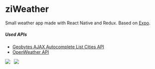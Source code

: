 # ziWeather
Small weather app made with React Native and Redux. Based on [Expo](https://expo.io/).

##### Used APIs
+ [Geobytes AJAX Autocomplete List Cities API](http://geobytes.com/free-ajax-cities-jsonp-api/)
+ [OpenWeather API](https://openweathermap.org/api)

![](https://i.imgur.com/ObxTPNL.jpg) &nbsp; ![](https://i.imgur.com/Gi6wxSS.jpg)
